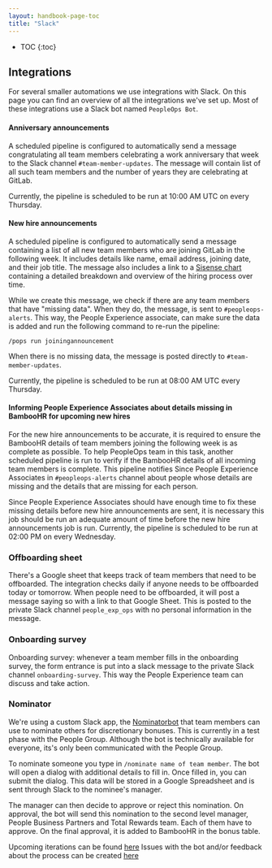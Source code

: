 ```yaml
---
layout: handbook-page-toc
title: "Slack"
---
```


- TOC
{:toc}

## Integrations

For several smaller automations we use integrations with Slack. On this
page you can find an overview of all the integrations we've set up. Most
of these integrations use a Slack bot named `PeopleOps Bot`.

#### Anniversary announcements

A scheduled pipeline is configured to automatically send a message
congratulating all team members celebrating a work anniversary that week to the
Slack channel `#team-member-updates`. The message will contain list of all such
team members and the number of years they are celebrating at GitLab.

Currently, the pipeline is scheduled to be run at 10:00 AM UTC on every
Thursday.

#### New hire announcements

A scheduled pipeline is configured to automatically send a message containing a
list of all new team members who are joining GitLab in the following week. It
includes details like name, email address, joining date, and their job title.
The message also includes a link to a [Sisense chart](https://app.periscopedata.com/app/gitlab/503779) containing a
detailed breakdown and overview of the hiring process over time.

While we create this message, we check if there are any team members that have
"missing data". When they do, the message, is sent to `#peopleops-alerts`. This
way, the People Experience associate, can make sure the data is added and run the
following command to re-run the pipeline:

```
/pops run joiningannouncement
```

When there is no missing data, the message is posted directly to `#team-member-updates`.

Currently, the pipeline is scheduled to be run at 08:00 AM UTC every
Thursday.

#### Informing People Experience Associates about details missing in BambooHR for upcoming new hires

For the new hire announcements to be accurate, it is required to ensure the
BambooHR details of team members joining the following week is as complete as
possible. To help PeopleOps team in this task, another scheduled pipeline is
run to verify if the BambooHR details of all incoming team members is complete.
This pipeline notifies Since People Experience Associates in `#peopleops-alerts` channel
about people whose details are missing and the details that are missing for each
person.

Since People Experience Associates should have enough time to fix these missing
details before new hire announcements are sent, it is necessary this job should
be run an adequate amount of time before the new hire announcements job is run.
Currently, the pipeline is scheduled to be run at 02:00 PM on every Wednesday.

### Offboarding sheet

There's a Google sheet that keeps track of team members that need to be offboarded.
The integration checks daily if anyone needs to be offboarded today or tomorrow. When
 people need to be offboarded, it will post a message saying so with a link to that
 Google Sheet. This is posted to the private Slack channel `people_exp_ops` with no
 personal information in the message.

### Onboarding survey
Onboarding survey: whenever a team member fills in the onboarding survey, the form entrance
is put into a slack message to the private Slack channel `onboarding-survey`. This way the
People Experience team can discuss and take action.

### Nominator
We're using a custom Slack app, the [Nominatorbot](https://gitlab.com/gitlab-com/people-group/peopleops-eng/nominatorbot/) 
that team members can use to nominate others for discretionary bonuses. This is currently
in a test phase with the People Group. Although the bot is technically available for everyone, 
its's only been communicated with the People Group.

To nominate someone you type in `/nominate name of team member`. The bot will open a dialog
with additional details to fill in. Once filled in, you can submit the dialog. This data
will be stored in a Google Spreadsheet and is sent through Slack to the nominee's manager.

The manager can then decide to approve or reject this nomination. On approval, the bot will
send this nomination to the second level manager, People Business Partners and Total Rewards
team. Each of them have to approve. On the final approval, it is added to BambooHR in the
bonus table.

Upcoming iterations can be found [here](https://gitlab.com/groups/gitlab-com/people-group/peopleops-eng/-/boards/1655060?scope=all&utf8=%E2%9C%93&state=opened&label_name[]=p-nominatorbot)
Issues with the bot and/or feedback about the process can be created [here](https://gitlab.com/gitlab-com/people-group/peopleops-eng/nominatorbot/-/issues/new?issue%5Bassignee_id%5D=&issue%5Bmilestone_id%5D=)
